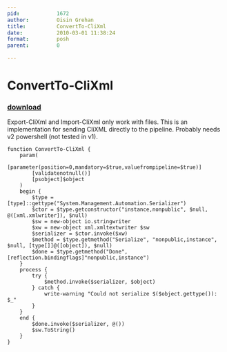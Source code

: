 ```yaml
---
pid:            1672
author:         Oisin Grehan
title:          ConvertTo-CliXml
date:           2010-03-01 11:38:24
format:         posh
parent:         0

---
```


# ConvertTo-CliXml

### [download](Scripts\1672.ps1)

Export-CliXml and Import-CliXml only work with files. This is an implementation for sending CliXML directly to the pipeline. Probably needs v2 powershell (not tested in v1).

```posh
function ConvertTo-CliXml {
    param(
        [parameter(position=0,mandatory=$true,valuefrompipeline=$true)]
        [validatenotnull()]
        [psobject]$object
    )
    begin {
        $type = [type]::gettype("System.Management.Automation.Serializer")
        $ctor = $type.getconstructor("instance,nonpublic", $null, @([xml.xmlwriter]), $null)
        $sw = new-object io.stringwriter
        $xw = new-object xml.xmltextwriter $sw
        $serializer = $ctor.invoke($xw)
        $method = $type.getmethod("Serialize", "nonpublic,instance", $null, [type[]]@([object]), $null)
        $done = $type.getmethod("Done", [reflection.bindingflags]"nonpublic,instance")
    }
    process {
        try {
            $method.invoke($serializer, $object)
        } catch {
            write-warning "Could not serialize $($object.gettype()): $_"
        }
    }
    end {    
        $done.invoke($serializer, @())
        $sw.ToString()
    }
}
```
